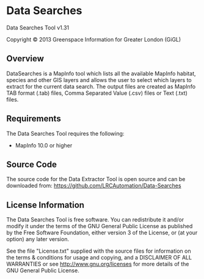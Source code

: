 Data Searches
=============

Data Searches Tool v1.31

Copyright © 2013 Greenspace Information for Greater London (GiGL)

Overview
--------
DataSearches is a MapInfo tool which lists all the available MapInfo habitat, species and other GIS layers and allows the user to select which layers to extract for the current data search. The output files are created as MapInfo TAB format (.tab) files, Comma Separated Value (.csv) files or Text (.txt) files.

Requirements
------------
The Data Searches Tool requires the following:

 - MapInfo 10.0 or higher

Source Code
-----------
The source code for the Data Extractor Tool is open source and can be downloaded from:
<https://github.com/LRCAutomation/Data-Searches>

License Information
-------------------
The Data Searches Tool is free software. You can redistribute it and/or modify it
under the terms of the GNU General Public License as published by the Free
Software Foundation, either version 3 of the License, or (at your option) any
later version.

See the file "License.txt" supplied with the source files for information on the
terms & conditions for usage and copying, and a DISCLAIMER OF ALL WARRANTIES
or see <http://www.gnu.org/licenses> for more details of the GNU General Public
License.
